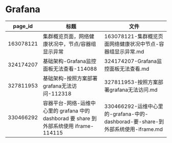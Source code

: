 # Grafana

| page_id | 标题 | 文件 |
|---|---|---|
| 163078121 | 集群概览页面，网络健康状况中，节点/容器组显示异常 | 163078121-集群概览页面网络健康状况中节点-容器组显示异常.md |
| 324174207 | 基础架构-Grafana监控面板无法查看-114088 | 324174207-Grafana监控面板无法查看.md |
| 327811953 | 基础架构-按照方案部署grafana无法访问-112318 | 327811953-按照方案部署grafana无法访问.md |
| 330466292 | 容器平台-网络-运维中心里的 grafana 中的 dashborad 要 share 到外部系统使用 iframe-114115 | 330466292-运维中心里的-grafana-中的-dashborad-要-share-到外部系统使用-iframe.md |